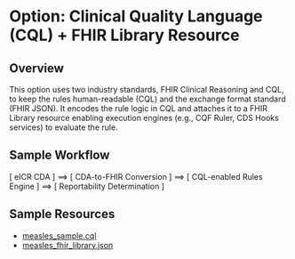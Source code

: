 # Option: Clinical Quality Language (CQL) + FHIR Library Resource
## Overview
This option uses two industry standards, FHIR Clinical Reasoning and CQL, to keep the rules human-readable (CQL) and the exchange format standard (FHIR JSON). It encodes the rule logic in CQL and attaches it to a FHIR Library resource enabling execution engines (e.g., CQF Ruler, CDS Hooks services) to evaluate the rule.

## Sample Workflow

\[ eICR CDA \] ==> \[ CDA-to-FHIR Conversion \] ==> \[ CQL-enabled Rules Engine \] ==> \[ Reportability Determination \]

## Sample Resources
- [measles_sample.cql]()
- [measles_fhir_library.json](https://github.com/mshgithub/reportable_condition_rules/blob/main/cql_fhir_library/measles_fhir_library.json)
